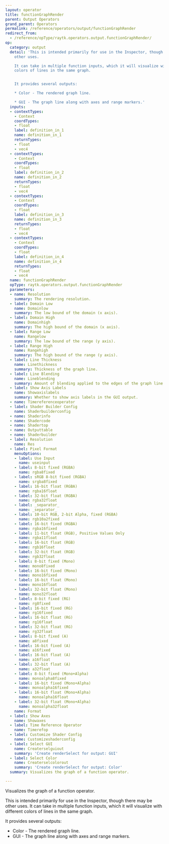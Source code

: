 ```yaml
---
layout: operator
title: functionGraphRender
parent: Output Operators
grand_parent: Operators
permalink: /reference/operators/output/functionGraphRender
redirect_from:
  - /reference/opType/raytk.operators.output.functionGraphRender/
op:
  category: output
  detail: 'This is intended primarily for use in the Inspector, though there may be
    other uses.

    It can take in multiple function inputs, which it will visualize with different
    colors of lines in the same graph.


    It provides several outputs:

    * Color - The rendered graph line.

    * GUI - The graph line along with axes and range markers.'
  inputs:
  - contextTypes:
    - Context
    coordTypes:
    - float
    label: definition_in_1
    name: definition_in_1
    returnTypes:
    - float
    - vec4
  - contextTypes:
    - Context
    coordTypes:
    - float
    label: definition_in_2
    name: definition_in_2
    returnTypes:
    - float
    - vec4
  - contextTypes:
    - Context
    coordTypes:
    - float
    label: definition_in_3
    name: definition_in_3
    returnTypes:
    - float
    - vec4
  - contextTypes:
    - Context
    coordTypes:
    - float
    label: definition_in_4
    name: definition_in_4
    returnTypes:
    - float
    - vec4
  name: functionGraphRender
  opType: raytk.operators.output.functionGraphRender
  parameters:
  - name: Resolution
    summary: The rendering resolution.
  - label: Domain Low
    name: Domainlow
    summary: The low bound of the domain (x axis).
  - label: Domain High
    name: Domainhigh
    summary: The high bound of the domain (x axis).
  - label: Range Low
    name: Rangelow
    summary: The low bound of the range (y axis).
  - label: Range High
    name: Rangehigh
    summary: The high bound of the range (y axis).
  - label: Line Thickness
    name: Linethickness
    summary: Thickness of the graph line.
  - label: Line Blending
    name: Lineblending
    summary: Amount of blending applied to the edges of the graph line.
  - label: Show Axis Labels
    name: Showaxislabels
    summary: Whether to show axis labels in the GUI output.
  - name: Timereferenceoperator
  - label: Shader Builder Config
    name: Shaderbuilderconfig
  - name: Shaderinfo
  - name: Shadercode
  - name: Shadertop
  - name: Outputtable
  - name: Shaderbuilder
  - label: Resolution
    name: Res
  - label: Pixel Format
    menuOptions:
    - label: Use Input
      name: useinput
    - label: 8-bit fixed (RGBA)
      name: rgba8fixed
    - label: sRGB 8-bit fixed (RGBA)
      name: srgba8fixed
    - label: 16-bit float (RGBA)
      name: rgba16float
    - label: 32-bit float (RGBA)
      name: rgba32float
    - label: _separator_
      name: _separator_
    - label: 10-bit RGB, 2-bit Alpha, fixed (RGBA)
      name: rgb10a2fixed
    - label: 16-bit fixed (RGBA)
      name: rgba16fixed
    - label: 11-bit float (RGB), Positive Values Only
      name: rgba11float
    - label: 16-bit float (RGB)
      name: rgb16float
    - label: 32-bit float (RGB)
      name: rgb32float
    - label: 8-bit fixed (Mono)
      name: mono8fixed
    - label: 16-bit fixed (Mono)
      name: mono16fixed
    - label: 16-bit float (Mono)
      name: mono16float
    - label: 32-bit float (Mono)
      name: mono32float
    - label: 8-bit fixed (RG)
      name: rg8fixed
    - label: 16-bit fixed (RG)
      name: rg16fixed
    - label: 16-bit float (RG)
      name: rg16float
    - label: 32-bit float (RG)
      name: rg32float
    - label: 8-bit fixed (A)
      name: a8fixed
    - label: 16-bit fixed (A)
      name: a16fixed
    - label: 16-bit float (A)
      name: a16float
    - label: 32-bit float (A)
      name: a32float
    - label: 8-bit fixed (Mono+Alpha)
      name: monoalpha8fixed
    - label: 16-bit fixed (Mono+Alpha)
      name: monoalpha16fixed
    - label: 16-bit float (Mono+Alpha)
      name: monoalpha16float
    - label: 32-bit float (Mono+Alpha)
      name: monoalpha32float
    name: Format
  - label: Show Axes
    name: Showaxes
  - label: Time Reference Operator
    name: Timerefop
  - label: Customize Shader Config
    name: Customizeshaderconfig
  - label: Select GUI
    name: Createrselguiout
    summary: 'Create renderSelect for output: GUI'
  - label: Select Color
    name: Createrselcolorout
    summary: 'Create renderSelect for output: Color'
  summary: Visualizes the graph of a function operator.

---
```



Visualizes the graph of a function operator.

This is intended primarily for use in the Inspector, though there may be other uses.
It can take in multiple function inputs, which it will visualize with different colors of lines in the same graph.

It provides several outputs:
* Color - The rendered graph line.
* GUI - The graph line along with axes and range markers.